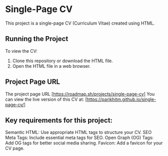 # Single-Page CV

This project is a single-page CV (Curriculum Vitae) created using HTML.

## Running the Project

To view the CV:

1. Clone this repository or download the HTML file.
2. Open the HTML file in a web browser.

## Project Page URL
The project page URL [https://roadmap.sh/projects/single-page-cv]
You can view the live version of this CV at: [https://parikhitm.github.io/single-page-cv/]

## Key requirements for this project:

Semantic HTML: Use appropriate HTML tags to structure your CV.
SEO Meta Tags: Include essential meta tags for SEO.
Open Graph (OG) Tags: Add OG tags for better social media sharing.
Favicon: Add a favicon for your CV page.
